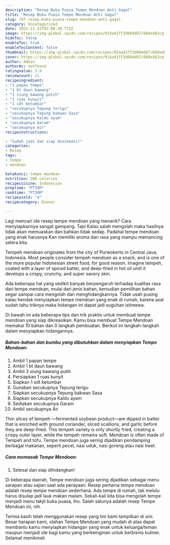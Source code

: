 ```yaml
---
description: "Resep Buka Puasa Tempe Mendoan Anti Gagal"
title: "Resep Buka Puasa Tempe Mendoan Anti Gagal"
slug: 747-resep-buka-puasa-tempe-mendoan-anti-gagal
category: Uncategorized
date: 2022-11-22T02:08:38.772Z
image: https://img-global.cpcdn.com/recipes/014ad1ff3d004d87/680x482cq70/tempe-mendoan-foto-resep-utama.jpg
hideToc: false
enableToc: true
enableTocContent: false
thumbnail: https://img-global.cpcdn.com/recipes/014ad1ff3d004d87/680x482cq70/tempe-mendoan-foto-resep-utama.jpg
cover: https://img-global.cpcdn.com/recipes/014ad1ff3d004d87/680x482cq70/tempe-mendoan-foto-resep-utama.jpg
author: Admin
authorAv: notfound
ratingvalue: 3.9
reviewcount: 11
recipeingredient:
- "1 papan tempe"
- "1 bt daun bawang"
- "3 siung bawang putih"
- "1 ruas kunyit"
- "1 sdt ketumbar"
- "secukupnya Tepung terigu"
- "secukupnya Tepung bakwan Sasa"
- "secukupnya Kaldu ayam"
- "secukupnya Garam"
- "secukupnya Air"
recipeinstructions:

- "Sudah jadi dan siap dinikmati!"
categories:
- Resep
tags:
- tempe
- mendoan

katakunci: tempe mendoan 
nutrition: 280 calories
recipecuisine: Indonesian
preptime: "PT34M"
cooktime: "PT30M"
recipeyield: "4"
recipecategory: Dinner

---
```



Lagi mencari ide resep tempe mendoan yang menarik? Cara menyiapkannya sangat gampang. Tapi Kalau salah mengolah maka hasilnya tidak akan memuaskan dan bahkan tidak sedap. Padahal tempe mendoan yang enak harusnya Kan memiliki aroma dan rasa yang mampu memancing selera kita.


Tempeh mendoan originates from the city of Purwokerto in Central Java, Indonesia. Most people consider tempeh mendoan as a snack, and is one of the more popular Indonesian street food, for good reason. Imagine tempeh, coated with a layer of spiced batter, and deep-fried in hot oil until it develops a crispy, crunchy, and super savory skin.

Ada beberapa hal yang sedikit banyak berpengaruh terhadap kualitas rasa dari tempe mendoan, mulai dari jenis bahan, kemudian pemilihan bahan segar sampai cara mengolah dan menghidangkannya. Tidak usah pusing kalau hendak menyiapkan tempe mendoan yang enak di rumah, karena asal sudah tahu triknya maka hidangan ini dapat jadi suguhan istimewa.


Di bawah ini ada beberapa tips dan trik praktis untuk membuat tempe mendoan yang siap dikreasikan. Kamu bisa membuat Tempe Mendoan memakai 10 bahan dan 0 langkah pembuatan. Berikut ini langkah-langkah dalam menyiapkan hidangannya.

<!--inarticleads1-->

##### Bahan-bahan dan bumbu yang dibutuhkan dalam menyiapkan Tempe Mendoan:

1. Ambil 1 papan tempe
1. Ambil 1 bt daun bawang
1. Ambil 3 siung bawang putih
1. Persiapkan 1 ruas kunyit
1. Siapkan 1 sdt ketumbar
1. Gunakan secukupnya Tepung terigu
1. Siapkan secukupnya Tepung bakwan Sasa
1. Siapkan secukupnya Kaldu ayam
1. Sediakan secukupnya Garam
1. Ambil secukupnya Air


Thin slices of tempeh —fermented soybean product—are dipped in batter that is enriched with ground coriander, sliced scallions, and garlic before they are deep-fried. This tempeh variety is only shortly fried, creating a crispy outer layer, while the tempeh remains soft. Mendoan is often made of Tempeh and tofu. Tempe mendoan juga sering dijadikan pendamping berbagai makanan, seperti pecel, nasi uduk, nasi goreng atau nasi liwet. 

<!--inarticleads2-->

##### Cara memasak Tempe Mendoan:


1. Selesai dan siap dihidangkan!

Di beberapa daerah, Tempe mendoan juga sering dijadikan sebagai menu sarapan atau sajian saat ada perayaan. Resep pertama tempe mendoan adalah resep tempe mendoan sederhana. Ada tempe di rumah, tak melulu harus disulap jadi lauk makan malam. Sekali-kali kita bisa mengolah tempe menjadi menu takjil buka puasa, lho. Salah satunya adalah resep Tempe Mendoan ini, nih. 

Terima kasih telah menggunakan resep yang tim kami tampilkan di sini. Besar harapan kami, olahan Tempe Mendoan yang mudah di atas dapat membantu kamu menyiapkan hidangan yang enak untuk keluarga/teman maupun menjadi ide bagi kamu yang berkeinginan untuk berbisnis kuliner. Selamat menikmati
